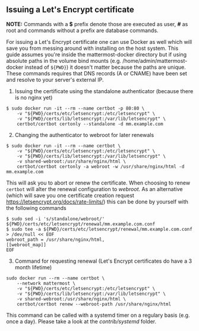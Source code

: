 ## Issuing a Let's Encrypt certificate

**NOTE:** Commands with a **$** prefix denote those are executed as user, **#** as root and commands without a prefix are database commands.

For issuing a Let's Encrypt certificate one can use Docker as well which will save you from messing around with
installing on the host system.
This guide assumes you're inside the mattermost-docker directory but if using absolute paths in the volume bind mounts
(e.g. /home/admin/mattermost-docker instead of `${PWD}`) it doesn't matter because the paths are unique. These commands
requires that DNS records (A or CNAME) have been set and resolve to your server's external IP.

1. Issuing the certificate using the standalone authenticator (because there is no nginx yet)
```
$ sudo docker run -it --rm --name certbot -p 80:80 \
    -v "${PWD}/certs/etc/letsencrypt:/etc/letsencrypt" \
    -v "${PWD}/certs/lib/letsencrypt:/var/lib/letsencrypt" \
    certbot/certbot certonly --standalone -d mm.example.com
```

2. Changing the authenticator to webroot for later renewals

```
$ sudo docker run -it --rm --name certbot \
    -v "${PWD}/certs/etc/letsencrypt:/etc/letsencrypt" \
    -v "${PWD}/certs/lib/letsencrypt:/var/lib/letsencrypt" \
    -v shared-webroot:/usr/share/nginx/html \
    certbot/certbot certonly -a webroot -w /usr/share/nginx/html -d mm.example.com
```

This will ask you to abort or renew the certificate. When choosing to renew `certbot` will alter the renewal
configuration to *webroot*.
As an alternative (which will save you one certificate creation request https://letsencrypt.org/docs/rate-limits/) this can be done by yourself with the following commands

```
$ sudo sed -i 's/standalone/webroot/' ${PWD}/certs/etc/letsencrypt/renewal/mm.example.com.conf
$ sudo tee -a ${PWD}/certs/etc/letsencrypt/renewal/mm.example.com.conf > /dev/null << EOF
webroot_path = /usr/share/nginx/html,
[[webroot_map]]
EOF
```

3. Command for requesting renewal (Let's Encrypt certificates do have a 3 month lifetime)

```
sudo docker run --rm --name certbot \
    --network mattermost \
    -v "${PWD}/certs/etc/letsencrypt:/etc/letsencrypt" \
    -v "${PWD}/certs/lib/letsencrypt:/var/lib/letsencrypt" \
    -v shared-webroot:/usr/share/nginx/html \
    certbot/certbot renew --webroot-path /usr/share/nginx/html
```

This command can be called with a systemd timer on a regulary basis (e.g. once a day). Please take a look at the
*contrib/systemd* folder.
